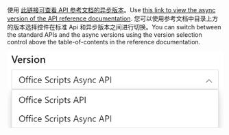 <span data-ttu-id="7e854-101">使用 [此链接可查看 API 参考文档的异步版本](/javascript/api/office-scripts/excelscript?view=office-scripts-async&preserve-view=true)。</span><span class="sxs-lookup"><span data-stu-id="7e854-101">Use [this link to view the async version of the API reference documentation](/javascript/api/office-scripts/excelscript?view=office-scripts-async&preserve-view=true).</span></span> <span data-ttu-id="7e854-102">您可以使用参考文档中目录上方的版本选择控件在标准 Api 和异步版本之间进行切换。</span><span class="sxs-lookup"><span data-stu-id="7e854-102">You can switch between the standard APIs and the async versions using the version selection control above the table-of-contents in the reference documentation.</span></span>

![参考文档中的版本选择控件。](../images/reference-documentation-version-picker.png)

